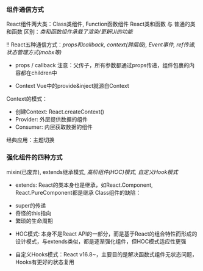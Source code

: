 <!--
 * @Author: LeonardoSya 2246866774@qq.com
 * @Date: 2023-12-05 16:01:45
 * @LastEditors: LeonardoSya 2246866774@qq.com
 * @LastEditTime: 2023-12-10 17:54:46
 * @FilePath: \React\深入理解React Hooks\1_组件通信方式.md
 * @Description: 这是默认设置,请设置`customMade`, 打开koroFileHeader查看配置 进行设置: https://github.com/OBKoro1/koro1FileHeader/wiki/%E9%85%8D%E7%BD%AE
-->
### 组件通信方式

React组件两大类：Class类组件, Function函数组件
React类和函数 与 普通的类和函数 区别：*类和函数组件承载了渲染/更新UI的功能*

!! React五种通信方式：*props和callback, context(跨层级), Event事件, ref传递, 状态管理方式(mobx等)*

+ props / callback
注意：父传子，所有参数都通过props传递，组件包裹的内容都在children中

+ Context
Vue中的provide&inject就源自Context

Context的模式：
- 创建Context: React.createContext()
- Provider: 外层提供数据的组件
- Consumer: 内层获取数据的组件

经典应用：主题切换


### 强化组件的四种方式
mixin(已废弃), extends继承模式, *高阶组件(HOC)模式, 自定义Hook模式*

+ extends: React的类本身也是继承，如React.Component, React.PureComponent都是继承
Class组件的缺陷：
- super的传递
- 奇怪的this指向
- 繁琐的生命周期

+ HOC模式: 本身不是React API的一部分，而是基于React的组合特性而形成的设计模式，与extends类似，都是逐渐强化组件，但HOC模式适应性更强

+ 自定义Hooks模式：React v16.8~，主要目的是解决函数式组件无状态问题，Hooks有更好的状态复用


